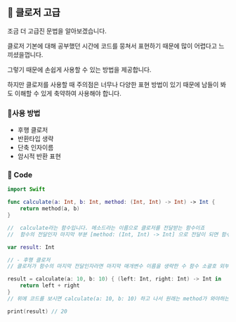 ## 📌 클로저 고급

조금 더 고급진 문법을 알아보겠습니다.

클로저 기본에 대해 공부했던 시간에 코드를 뭉쳐서 표현하기 때문에 많이 어렵다고 느끼셨을껍니다. 

그렇기 때문에 손쉽게 사용할 수 있는 방법을 제공합니다.

하지만 클로저를 사용할 때 주의점은 너무나 다양한 표현 방법이 있기 때문에 남들이 봐도 이해할 수 있게 축약하여 사용해야 합니다.

### 📐사용 방법
 - 후행 클로저
 - 반환타입 생략
 - 단축 인자이름
 - 암시적 반환 표현
 
### 📐 Code
```swift
import Swift

func calculate(a: Int, b: Int, method: (Int, Int) -> Int) -> Int {
	return method(a, b)
}

//  calculate라는 함수입니다. 메소드라는 이름으로 클로저를 전달받는 함수이죠 
//  함수의 전달인자 마지막 부분 [method: (Int, Int) -> Int] 으로 전달이 되면 함수 밖으로 클로저를 빼낼 수 있습니다. 

var result: Int

// - 후행 클로저
// 클로저가 함수의 마지막 전달인자라면 마지막 매개변수 이름을 생략한 수 함수 소괄호 외부에 클로저를 구현할 수 있습니다.

result = calculate(a: 10, b: 10) { (left: Int, right: Int) -> Int in 
	return left + right
}
// 위에 코드를 보시면 calculate(a: 10, b: 10) 하고 나서 원래는 method가 와야하는데 소괄호가 닫히고 클로저를 만들어주시면 마지막 전달인자로 전달 될 클로저인걸 알 수 있습니다.

print(result) // 20
